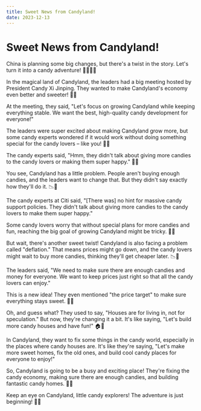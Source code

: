 ```yaml
---
title: Sweet News from Candyland! 
date: 2023-12-13
---
```

# Sweet News from Candyland! #

China is planning some big changes, but there's a twist in the story. Let's turn it into a candy adventure! 🚀🌈🍭🌟 

In the magical land of Candyland, the leaders had a big meeting hosted by President Candy Xi Jinping. They wanted to make Candyland's economy even better and sweeter! 🍬🍭

At the meeting, they said, "Let's focus on growing Candyland while keeping everything stable. We want the best, high-quality candy development for everyone!"

The leaders were super excited about making Candyland grow more, but some candy experts wondered if it would work without doing something special for the candy lovers – like you! 🤔🍬

The candy experts said, "Hmm, they didn't talk about giving more candies to the candy lovers or making them super happy." 🍬😟

You see, Candyland has a little problem. People aren't buying enough candies, and the leaders want to change that. But they didn't say exactly how they'll do it. 📉🍭

The candy experts at Citi said, "[There was] no hint for massive candy support policies. They didn't talk about giving more candies to the candy lovers to make them super happy."

Some candy lovers worry that without special plans for more candies and fun, reaching the big goal of growing Candyland might be tricky. 🎢🍫

But wait, there's another sweet twist! Candyland is also facing a problem called "deflation." That means prices might go down, and the candy lovers might wait to buy more candies, thinking they'll get cheaper later. 📉💸

The leaders said, "We need to make sure there are enough candies and money for everyone. We want to keep prices just right so that all the candy lovers can enjoy."

This is a new idea! They even mentioned "the price target" to make sure everything stays sweet. 🎯🍭

Oh, and guess what? They used to say, "Houses are for living in, not for speculation." But now, they're changing it a bit. It's like saying, "Let's build more candy houses and have fun!" 🏠🍬

In Candyland, they want to fix some things in the candy world, especially in the places where candy houses are. It's like they're saying, "Let's make more sweet homes, fix the old ones, and build cool candy places for everyone to enjoy!"

So, Candyland is going to be a busy and exciting place! They're fixing the candy economy, making sure there are enough candies, and building fantastic candy homes. 🏰🍭

Keep an eye on Candyland, little candy explorers! The adventure is just beginning! 🌟🚀